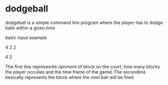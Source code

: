 # dodgeball
dodgeball is a simple command line program where the player has to dodge balls within a given time

basic input example

4 2 2


4 2

The first line represesnts (ammont of block on the court, how many blocks the player occulies and the time frame of the game)
The secondline besically represents the block where the next ball will be fired

